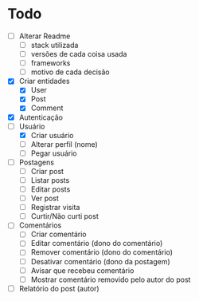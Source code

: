 # Todo

- [ ] Alterar Readme
    - [ ] stack utilizada
    - [ ] versões de cada coisa usada
    - [ ] frameworks
    - [ ] motivo de cada decisão
- [x] Criar entidades
    - [x] User
    - [x] Post
    - [x] Comment
- [x] Autenticação
- [ ] Usuário
    - [x] Criar usuário
    - [ ] Alterar perfil (nome)
    - [ ] Pegar usuário
- [ ] Postagens
    - [ ] Criar post
    - [ ] Listar posts
    - [ ] Editar posts
    - [ ] Ver post
    - [ ] Registrar visita
    - [ ] Curtir/Não curti post
- [ ] Comentários
    - [ ] Criar comentário
    - [ ] Editar comentário (dono do comentário)
    - [ ] Remover comentário (dono do comentário)
    - [ ] Desativar comentário (dono da postagem)
    - [ ] Avisar que recebeu comentário
    - [ ] Mostrar comentário removido pelo autor do post
- [ ] Relatório do post (autor)